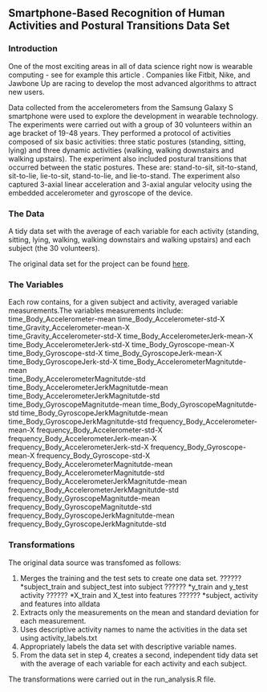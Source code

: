 ## Smartphone-Based Recognition of Human Activities and Postural Transitions Data Set

### Introduction
One of the most exciting areas in all of data science right now is wearable computing - see for example this article . Companies like Fitbit, Nike, and Jawbone Up are racing to develop the most advanced algorithms to attract new users. 

Data collected from the accelerometers from the Samsung Galaxy S smartphone were used to explore the development in wearable technology. The experiments were carried out with a group of 30 volunteers within an age bracket of 19-48 years. They performed a protocol of activities composed of six basic activities: three static postures (standing, sitting, lying) and three dynamic activities (walking, walking downstairs and walking upstairs). The experiment also included postural transitions that occurred between the static postures. These are: stand-to-sit, sit-to-stand, sit-to-lie, lie-to-sit, stand-to-lie, and lie-to-stand. The experiment also captured 3-axial linear acceleration and 3-axial angular velocity using the embedded accelerometer and gyroscope of the device.

### The Data
A tidy data set with the average of each variable for each activity (standing, sitting, lying, walking, walking downstairs and walking upstairs) and each subject (the 30 volunteers).

The original data set for the project can be found [here](https://d396qusza40orc.cloudfront.net/getdata%2Fprojectfiles%2FUCI%20HAR%20Dataset.zip).


### The Variables
Each row contains, for a given subject and activity, averaged variable measurements.The variables measurements include:
time_Body_Accelerometer-mean
time_Body_Accelerometer-std-X  
time_Gravity_Accelerometer-mean-X  
time_Gravity_Accelerometer-std-X
time_Body_AccelerometerJerk-mean-X
time_Body_AccelerometerJerk-std-X
time_Body_Gyroscope-mean-X
time_Body_Gyroscope-std-X
time_Body_GyroscopeJerk-mean-X
time_Body_GyroscopeJerk-std-X
time_Body_AccelerometerMagnitutde-mean        
time_Body_AccelerometerMagnitutde-std   
time_Body_AccelerometerJerkMagnitutde-mean
time_Body_AccelerometerJerkMagnitutde-std
time_Body_GyroscopeMagnitutde-mean
time_Body_GyroscopeMagnitutde-std
time_Body_GyroscopeJerkMagnitutde-mean
time_Body_GyroscopeJerkMagnitutde-std
frequency_Body_Accelerometer-mean-X
frequency_Body_Accelerometer-std-X
frequency_Body_AccelerometerJerk-mean-X
frequency_Body_AccelerometerJerk-std-X
frequency_Body_Gyroscope-mean-X
frequency_Body_Gyroscope-std-X
frequency_Body_AccelerometerMagnitutde-mean
frequency_Body_AccelerometerMagnitutde-std
frequency_Body_AccelerometerJerkMagnitutde-mean
frequency_Body_AccelerometerJerkMagnitutde-std
frequency_Body_GyroscopeMagnitutde-mean
frequency_Body_GyroscopeMagnitutde-std
frequency_Body_GyroscopeJerkMagnitutde-mean
frequency_Body_GyroscopeJerkMagnitutde-std

### Transformations
The original data source was transfomed as follows:
1. Merges the training and the test sets to create one data set.
?????? *subject_train and subject_test into subject
?????? *y_train and y_test activity
?????? *X_train and X_test into features
?????? *subject, activity and features into alldata
2. Extracts only the measurements on the mean and standard deviation for each measurement.
3. Uses descriptive activity names to name the activities in the data set using activity_labels.txt
4. Appropriately labels the data set with descriptive variable names.
5. From the data set in step 4, creates a second, independent tidy data set with the average of each variable for each activity and each subject.

The transformations were carried out in the run_analysis.R file. 